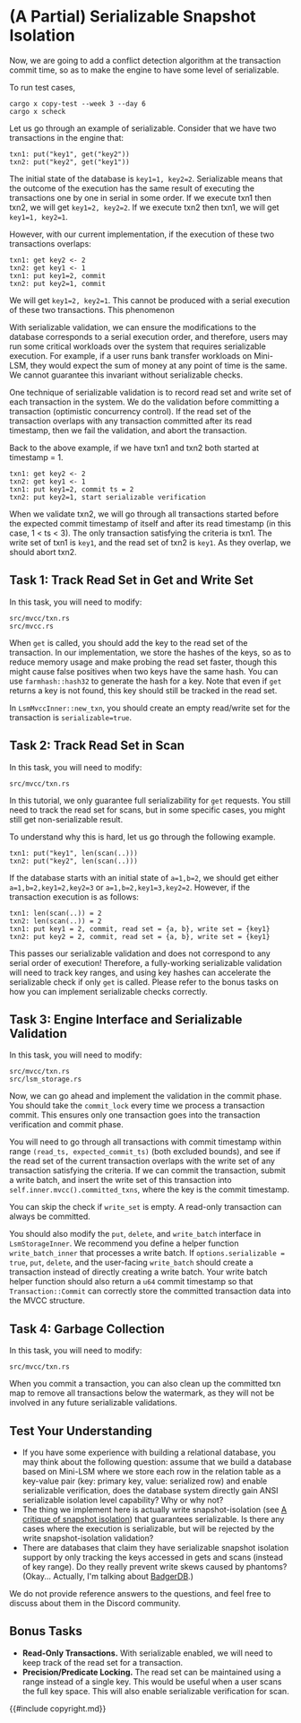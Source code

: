 # (A Partial) Serializable Snapshot Isolation

Now, we are going to add a conflict detection algorithm at the transaction commit time, so as to make the engine to have some level of serializable.

To run test cases,

```
cargo x copy-test --week 3 --day 6
cargo x scheck
```

Let us go through an example of serializable. Consider that we have two transactions in the engine that:

```
txn1: put("key1", get("key2"))
txn2: put("key2", get("key1"))
```

The initial state of the database is `key1=1, key2=2`. Serializable means that the outcome of the execution has the same result of executing the transactions one by one in serial in some order. If we execute txn1 then txn2, we will get `key1=2, key2=2`. If we execute txn2 then txn1, we will get `key1=1, key2=1`.

However, with our current implementation, if the execution of these two transactions overlaps:

```
txn1: get key2 <- 2
txn2: get key1 <- 1
txn1: put key1=2, commit
txn2: put key2=1, commit
```

We will get `key1=2, key2=1`. This cannot be produced with a serial execution of these two transactions. This phenomenon 

With serializable validation, we can ensure the modifications to the database corresponds to a serial execution order, and therefore, users may run some critical workloads over the system that requires serializable execution. For example, if a user runs bank transfer workloads on Mini-LSM, they would expect the sum of money at any point of time is the same. We cannot guarantee this invariant without serializable checks. 

One technique of serializable validation is to record read set and write set of each transaction in the system. We do the validation before committing a transaction (optimistic concurrency control). If the read set of the transaction overlaps with any transaction committed after its read timestamp, then we fail the validation, and abort the transaction.

Back to the above example, if we have txn1 and txn2 both started at timestamp = 1.

```
txn1: get key2 <- 2
txn2: get key1 <- 1
txn1: put key1=2, commit ts = 2
txn2: put key2=1, start serializable verification
```

When we validate txn2, we will go through all transactions started before the expected commit timestamp of itself and after its read timestamp (in this case, 1 < ts < 3). The only transaction satisfying the criteria is txn1. The write set of txn1 is `key1`, and the read set of txn2 is `key1`. As they overlap, we should abort txn2.

## Task 1: Track Read Set in Get and Write Set

In this task, you will need to modify:

```
src/mvcc/txn.rs
src/mvcc.rs
```

When `get` is called, you should add the key to the read set of the transaction. In our implementation, we store the hashes of the keys, so as to reduce memory usage and make probing the read set faster, though this might cause false positives when two keys have the same hash. You can use `farmhash::hash32` to generate the hash for a key. Note that even if `get` returns a key is not found, this key should still be tracked in the read set.

In `LsmMvccInner::new_txn`, you should create an empty read/write set for the transaction is `serializable=true`.

## Task 2: Track Read Set in Scan

In this task, you will need to modify:

```
src/mvcc/txn.rs
```

In this tutorial, we only guarantee full serializability for `get` requests. You still need to track the read set for scans, but in some specific cases, you might still get non-serializable result.

To understand why this is hard, let us go through the following example.

```
txn1: put("key1", len(scan(..)))
txn2: put("key2", len(scan(..)))
```

If the database starts with an initial state of `a=1,b=2`, we should get either `a=1,b=2,key1=2,key2=3` or `a=1,b=2,key1=3,key2=2`. However, if the transaction execution is as follows:

```
txn1: len(scan(..)) = 2
txn2: len(scan(..)) = 2
txn1: put key1 = 2, commit, read set = {a, b}, write set = {key1}
txn2: put key2 = 2, commit, read set = {a, b}, write set = {key1}
```

This passes our serializable validation and does not correspond to any serial order of execution! Therefore, a fully-working serializable validation will need to track key ranges, and using key hashes can accelerate the serializable check if only `get` is called. Please refer to the bonus tasks on how you can implement serializable checks correctly.

## Task 3: Engine Interface and Serializable Validation

In this task, you will need to modify:

```
src/mvcc/txn.rs
src/lsm_storage.rs
```

Now, we can go ahead and implement the validation in the commit phase. You should take the `commit_lock` every time we process a transaction commit. This ensures only one transaction goes into the transaction verification and commit phase.

You will need to go through all transactions with commit timestamp within range `(read_ts, expected_commit_ts)` (both excluded bounds), and see if the read set of the current transaction overlaps with the write set of any transaction satisfying the criteria. If we can commit the transaction, submit a write batch, and insert the write set of this transaction into `self.inner.mvcc().committed_txns`, where the key is the commit timestamp.

You can skip the check if `write_set` is empty. A read-only transaction can always be committed.

You should also modify the `put`, `delete`, and `write_batch` interface in `LsmStorageInner`. We recommend you define a helper function `write_batch_inner` that processes a write batch. If `options.serializable = true`, `put`, `delete`, and the user-facing `write_batch` should create a transaction instead of directly creating a write batch. Your write batch helper function should also return a `u64` commit timestamp so that `Transaction::Commit` can correctly store the committed transaction data into the MVCC structure.

## Task 4: Garbage Collection

In this task, you will need to modify:

```
src/mvcc/txn.rs
```

When you commit a transaction, you can also clean up the committed txn map to remove all transactions below the watermark, as they will not be involved in any future serializable validations.

## Test Your Understanding

* If you have some experience with building a relational database, you may think about the following question: assume that we build a database based on Mini-LSM where we store each row in the relation table as a key-value pair (key: primary key, value: serialized row) and enable serializable verification, does the database system directly gain ANSI serializable isolation level capability? Why or why not?
* The thing we implement here is actually write snapshot-isolation (see [A critique of snapshot isolation](https://dl.acm.org/doi/abs/10.1145/2168836.2168853)) that guarantees serializable. Is there any cases where the execution is serializable, but will be rejected by the write snapshot-isolation validation?
* There are databases that claim they have serializable snapshot isolation support by only tracking the keys accessed in gets and scans (instead of key range). Do they really prevent write skews caused by phantoms? (Okay... Actually, I'm talking about [BadgerDB](https://dgraph.io/blog/post/badger-txn/).)

We do not provide reference answers to the questions, and feel free to discuss about them in the Discord community.

## Bonus Tasks

* **Read-Only Transactions.** With serializable enabled, we will need to keep track of the read set for a transaction.
* **Precision/Predicate Locking.** The read set can be maintained using a range instead of a single key. This would be useful when a user scans the full key space. This will also enable serializable verification for scan.

{{#include copyright.md}}
